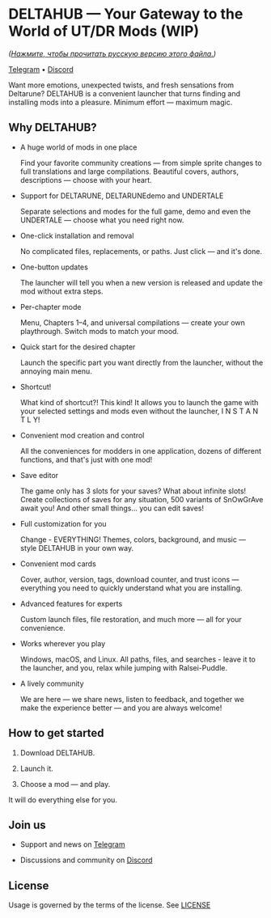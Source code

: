 # DELTAHUB — Your Gateway to the World of UT/DR Mods (WIP)

_([Нажмите, чтобы прочитать русскую версию этого файла.]([https://github.com/y114git/DELTAHUB/wiki/Modder's-Guide-(RU)](https://github.com/y114git/DELTAHUB/blob/main/READMERU.md)))_

[Telegram](https://t.me/y_maintg) • [Discord](https://discord.gg/gg4EvZpWKd)

Want more emotions, unexpected twists, and fresh sensations from Deltarune? DELTAHUB is a convenient launcher that turns finding and installing mods into a pleasure. Minimum effort — maximum magic.

## Why DELTAHUB?

* A huge world of mods in one place

  Find your favorite community creations — from simple sprite changes to full translations and large compilations. Beautiful covers, authors, descriptions — choose with your heart.

* Support for DELTARUNE, DELTARUNEdemo and UNDERTALE

  Separate selections and modes for the full game, demo and even the UNDERTALE — choose what you need right now.

* One-click installation and removal

  No complicated files, replacements, or paths. Just click — and it's done.

* One-button updates

  The launcher will tell you when a new version is released and update the mod without extra steps.

* Per-chapter mode

  Menu, Chapters 1–4, and universal compilations — create your own playthrough. Switch mods to match your mood.

* Quick start for the desired chapter

  Launch the specific part you want directly from the launcher, without the annoying main menu.

* Shortcut!

  What kind of shortcut?! This kind! It allows you to launch the game with your selected settings and mods even without the launcher, I N S T A N T L Y!

* Convenient mod creation and control

  All the conveniences for modders in one application, dozens of different functions, and that's just with one mod!

* Save editor

  The game only has 3 slots for your saves? What about infinite slots! Create collections of saves for any situation, 500 variants of SnOwGrAve await you! And other small things... you can edit saves!

* Full customization for you

  Change - EVERYTHING! Themes, colors, background, and music — style DELTAHUB in your own way.

* Convenient mod cards

  Cover, author, version, tags, download counter, and trust icons — everything you need to quickly understand what you are installing.

* Advanced features for experts

  Custom launch files, file restoration, and much more — all for your convenience.

* Works wherever you play

  Windows, macOS, and Linux. All paths, files, and searches - leave it to the launcher, and you, relax while jumping with Ralsei-Puddle.

* A lively community

  We are here — we share news, listen to feedback, and together we make the experience better — and you are always welcome!

## How to get started

1. Download DELTAHUB.

2. Launch it.

3. Choose a mod — and play.

It will do everything else for you.

## Join us

* Support and news on [Telegram](https://t.me/y_maintg)

* Discussions and community on [Discord](https://discord.gg/gg4EvZpWKd)

## License

Usage is governed by the terms of the license. See [LICENSE](https://www.google.com/search?q=file:///c:/DELTAHUB/LICENSE)
